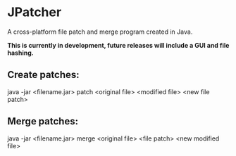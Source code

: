 # JPatcher
A cross-platform file patch and merge program created in Java.

**This is currently in development, future releases will include a GUI and file hashing.**

## Create patches:
java -jar \<filename.jar\> patch \<original file\> \<modified file\> \<new file patch\>

## Merge patches:
java -jar \<filename.jar\> merge \<original file\> \<file patch\> \<new modified file\>
